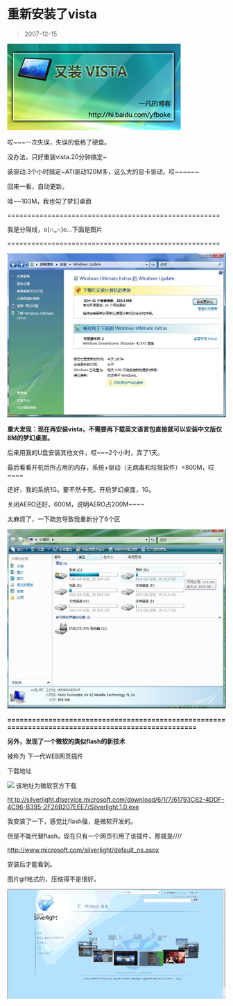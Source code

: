 # 重新安装了vista 

> 2007-12-15

<div class="pcs-article-content_ptkaiapt4bxy_baiduscarticle" id="detailArticleContent_ptkaiapt4bxy_baiduscarticle">
 <p>
  <img class="blogimg" small="0" src="images/bb0cdf7b3b63547fa3db72d44b4f4106.jpg"/>
 </p>
 <p>
  哎~~~一次失误，失误的低格了硬盘。
 </p>
 <p>
  没办法，只好重装vista.20分钟搞定~
 </p>
 <p>
  装驱动.3个小时搞定~ATI驱动120M多，这么大的显卡驱动，哎~~~~~~
 </p>
 <p>
  回来一看，自动更新。
 </p>
 <p>
  哇~~103M，我也勾了梦幻桌面
 </p>
 <p>
  =====================================================
 </p>
 <p>
  我是分隔线，o(∩_∩)o...下面是图片
 </p>
 <p>
  =====================================================
 </p>
 <p>
  <img class="blogimg" small="0" src="images/817b090ef5c0ccae113fdd65d7387f7b.jpg"/>
 </p>
 <p>
  <strong>
   重大发现：现在再安装vista，不需要再下载英文语言包直接就可以安装中文版仅8M的梦幻桌面。
  </strong>
 </p>
 <p>
  后来用我的U盘安装其他文件，哎~~~2个小时，弄了1天。
 </p>
 <p>
  最后看看开机后所占用的内存，系统+驱动（无病毒和垃圾软件）=800M，哎~~~~
 </p>
 <p>
  还好，我的系统1G。要不然卡死。开启梦幻桌面，1G。
 </p>
 <p>
  关闭AERO还好，600M，说明AERO占200M~~~~
 </p>
 <p>
  太麻烦了，一下疏忽导致我重新分了6个区
 </p>
 <p>
  <img class="blogimg" small="0" src="images/3ca603eb2a9ff9448f90e98f0f9d98f3.jpg"/>
 </p>
 <p>
  <strong>
   ===================================================================================================
  </strong>
 </p>
 <p>
  <strong>
   另外，发现了一个微软的类似flash的新技术
  </strong>
 </p>
 <p>
  被称为 下一代WEB网页插件
 </p>
 <p>
  下载地址
 </p>
 <p>
  <img src="images/522eadaeb506882aa74616ccf1d2cbc9.jpg"/>
  该地址为微软官方下载
 </p>
 <p>
  <a href="http://silverlight.dlservice.microsoft.com/download/6/1/7/61793C82-4DDF-4C96-B395-2F26B207EEE7/Silverlight.1.0.exe">
   ht
  </a>
  <a href="http://silverlight.dlservice.microsoft.com/download/6/1/7/61793C82-4DDF-4C96-B395-2F26B207EEE7/Silverlight.1.0.exe">
   tp://silverlight.dlservice.microsoft.com/download/6/1/7/61793C82-4DDF-4C96-B395-2F26B207EEE7/Silverlight.1.0.exe
  </a>
 </p>
 <p>
  我安装了一下，感觉比flash强，是微软开发的。
 </p>
 <p>
  但是不能代替flash，现在只有一个网页引用了该插件，那就是////
 </p>
 <p>
  <a href="http://www.microsoft.com/silverlight/default_ns.aspx">
   http://www.microsoft.com/silverlight/default_ns.aspx
  </a>
 </p>
 <p>
  安装后才能看到。
 </p>
 <p>
  图片gif格式的，压缩得不是很好。
 </p>
 <img class="blogimg" small="0" src="images/f2c9ded78ea3569203b0e541877d5420.jpg"/>
</div>


